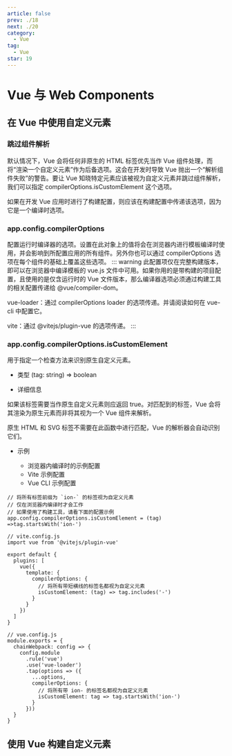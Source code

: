 ```yaml
---
article: false
prev: ./18
next: ./20
category:
  - Vue
tag:
  - Vue
star: 19
---
```


# Vue 与 Web Components

## 在 Vue 中使用自定义元素

### 跳过组件解析

默认情况下，Vue 会将任何非原生的 HTML 标签优先当作 Vue 组件处理，而将“渲染一个自定义元素”作为后备选项。这会在开发时导致 Vue 抛出一个“解析组件失败”的警告。要让 Vue 知晓特定元素应该被视为自定义元素并跳过组件解析，我们可以指定 compilerOptions.isCustomElement 这个选项。

如果在开发 Vue 应用时进行了构建配置，则应该在构建配置中传递该选项，因为它是一个编译时选项。

### app.config.compilerOptions

配置运行时编译器的选项。设置在此对象上的值将会在浏览器内进行模板编译时使用，并会影响到所配置应用的所有组件。另外你也可以通过 compilerOptions 选项在每个组件的基础上覆盖这些选项。
::: warning
此配置项仅在完整构建版本，即可以在浏览器中编译模板的 vue.js 文件中可用。如果你用的是带构建的项目配置，且使用的是仅含运行时的 Vue 文件版本，那么编译器选项必须通过构建工具的相关配置传递给 @vue/compiler-dom。

vue-loader：通过 compilerOptions loader 的选项传递。并请阅读如何在 vue-cli 中配置它。

vite：通过 @vitejs/plugin-vue 的选项传递。
:::

### app.config.compilerOptions.isCustomElement

用于指定一个检查方法来识别原生自定义元素。

- 类型 (tag: string) => boolean

- 详细信息

如果该标签需要当作原生自定义元素则应返回 true。对匹配到的标签，Vue 会将其渲染为原生元素而非将其视为一个 Vue 组件来解析。

原生 HTML 和 SVG 标签不需要在此函数中进行匹配，Vue 的解析器会自动识别它们。

- 示例

  - 浏览器内编译时的示例配置
  - Vite 示例配置
  - Vue CLI 示例配置

```js:no-line-numbers
// 将所有标签前缀为 `ion-` 的标签视为自定义元素
// 仅在浏览器内编译时才会工作
// 如果使用了构建工具，请看下面的配置示例
app.config.compilerOptions.isCustomElement = (tag) =>tag.startsWith('ion-')
```

```js:no-line-numbers
// vite.config.js
import vue from '@vitejs/plugin-vue'

export default {
  plugins: [
    vue({
      template: {
        compilerOptions: {
          // 将所有带短横线的标签名都视为自定义元素
          isCustomElement: (tag) => tag.includes('-')
        }
      }
    })
  ]
}
```

```js:no-line-numbers
// vue.config.js
module.exports = {
  chainWebpack: config => {
    config.module
      .rule('vue')
      .use('vue-loader')
      .tap(options => ({
        ...options,
        compilerOptions: {
          // 将所有带 ion- 的标签名都视为自定义元素
          isCustomElement: tag => tag.startsWith('ion-')
        }
      }))
  }
}
```

## 使用 Vue 构建自定义元素

